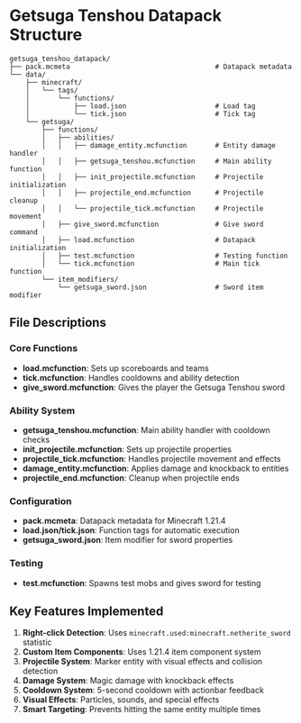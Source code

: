 # Getsuga Tenshou Datapack Structure

```
getsuga_tenshou_datapack/
├── pack.mcmeta                                    # Datapack metadata
└── data/
    ├── minecraft/
    │   └── tags/
    │       └── functions/
    │           ├── load.json                      # Load tag
    │           └── tick.json                      # Tick tag
    └── getsuga/
        ├── functions/
        │   ├── abilities/
        │   │   ├── damage_entity.mcfunction       # Entity damage handler
        │   │   ├── getsuga_tenshou.mcfunction     # Main ability function
        │   │   ├── init_projectile.mcfunction     # Projectile initialization
        │   │   ├── projectile_end.mcfunction      # Projectile cleanup
        │   │   └── projectile_tick.mcfunction     # Projectile movement
        │   ├── give_sword.mcfunction              # Give sword command
        │   ├── load.mcfunction                    # Datapack initialization
        │   ├── test.mcfunction                    # Testing function
        │   └── tick.mcfunction                    # Main tick function
        └── item_modifiers/
            └── getsuga_sword.json                 # Sword item modifier
```

## File Descriptions

### Core Functions
- **load.mcfunction**: Sets up scoreboards and teams
- **tick.mcfunction**: Handles cooldowns and ability detection
- **give_sword.mcfunction**: Gives the player the Getsuga Tenshou sword

### Ability System
- **getsuga_tenshou.mcfunction**: Main ability handler with cooldown checks
- **init_projectile.mcfunction**: Sets up projectile properties
- **projectile_tick.mcfunction**: Handles projectile movement and effects
- **damage_entity.mcfunction**: Applies damage and knockback to entities
- **projectile_end.mcfunction**: Cleanup when projectile ends

### Configuration
- **pack.mcmeta**: Datapack metadata for Minecraft 1.21.4
- **load.json/tick.json**: Function tags for automatic execution
- **getsuga_sword.json**: Item modifier for sword properties

### Testing
- **test.mcfunction**: Spawns test mobs and gives sword for testing

## Key Features Implemented

1. **Right-click Detection**: Uses `minecraft.used:minecraft.netherite_sword` statistic
2. **Custom Item Components**: Uses 1.21.4 item component system
3. **Projectile System**: Marker entity with visual effects and collision detection
4. **Damage System**: Magic damage with knockback effects
5. **Cooldown System**: 5-second cooldown with actionbar feedback
6. **Visual Effects**: Particles, sounds, and special effects
7. **Smart Targeting**: Prevents hitting the same entity multiple times